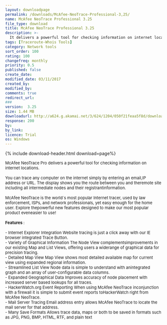 ```yaml
---
layout: downloadpage
permalink: /downloads/McAfee-NeoTrace-Professional-3,25/
name: McAfee NeoTrace Professional 3.25
file_type: download
title: McAfee NeoTrace Professional 3.25
description: >-
  It delivers a powerful tool for checking information on internet locations
tags: [Traceroute-Whois Tools]
category: Network tools
sort_order: 100
rating: 100
changefreq: monthly
priority: 0.5
published: false
create_date:
modified_date: 03/11/2017
created_by:
modified_by:
comments: true
redirect_url:
###
version:  3.25
size: 1.44 MB
downloadurl: http://a624.g.akamai.net/3/624/1204/050f21feaa5f8d/download.mcafee.com/products/evaluation/MVT/mvt325_30 Day.zip
response: 200
by:
by_link:
licence: Trial
os: Windows
---
```


{% include download-header.html download=page%}

<p style="fix-download-text !important">
<p><font size="2"><p>McAfee NeoTrace Pro delivers a powerful tool for checking information on internet locations. <br />
<br />
You can trace any computer on the internet simply by entering an email</a>,IP address or URL. The display shows you the route between you and theremote site including all intermediate nodes and their registrantinformation. <br />
<br />
McAfee NeoTrace is the world`s most popular Internet tracer, used by law enforcement, ISPs, and network professionals, yet easy enough for the home user. Explore thepowerful new features designed to make our most popular product eveneasier to use! <br />
<br />
<strong>Features </strong>:<br />
<br />
- Internet Explorer Integration Website tracing is just a click away with our IE browser integrated Trace Button. <br />
- Variety of Graphical Information The Node View complementsimprovements in our existing Map and List Views, offering users a widerange of graphical data for precision tracing. <br />
- Detailed Map View Map View shows most detailed available map for current view using expanded regional information. <br />
- Streamlined List View Node data is simple to understand with anintegrated graph and an array of user-configurable data columns. <br />
- Expanded Geographical Data Improves accuracy of node placement with increased server based lookups for all traces. <br />
- HackerWatch.org Event Reporting When using McAfee NeoTrace inconjunction with a firewall it is simple to submit event reports toHackerWatch right from McAfee NeoTrace. <br />
- Mail Server Tracing Email address entry allows McAfee NeoTrace to locate the mail server for that address. <br />
- Many Save Formats Allows trace data, maps or both to be saved in formats such as JPG, PNG, BMP, HTML, RTF, and plain text</p></p></p>
